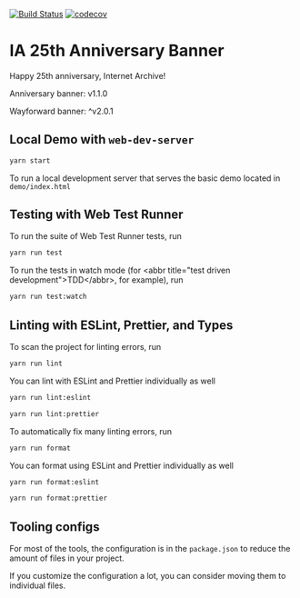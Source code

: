 [![Build Status](https://travis-ci.com/internetarchive/iaux-your-webcomponent.svg?branch=master)](https://travis-ci.com/internetarchive/iaux-your-webcomponent) [![codecov](https://codecov.io/gh/internetarchive/iaux-your-webcomponent/branch/master/graph/badge.svg)](https://codecov.io/gh/internetarchive/iaux-your-webcomponent)

# IA 25th Anniversary Banner
Happy 25th anniversary, Internet Archive!

Anniversary banner: v1.1.0

Wayforward banner: ^v2.0.1
## Local Demo with `web-dev-server`
```bash
yarn start
```
To run a local development server that serves the basic demo located in `demo/index.html`

## Testing with Web Test Runner
To run the suite of Web Test Runner tests, run
```bash
yarn run test
```

To run the tests in watch mode (for &lt;abbr title=&#34;test driven development&#34;&gt;TDD&lt;/abbr&gt;, for example), run

```bash
yarn run test:watch
```

## Linting with ESLint, Prettier, and Types
To scan the project for linting errors, run
```bash
yarn run lint
```

You can lint with ESLint and Prettier individually as well
```bash
yarn run lint:eslint
```
```bash
yarn run lint:prettier
```

To automatically fix many linting errors, run
```bash
yarn run format
```

You can format using ESLint and Prettier individually as well
```bash
yarn run format:eslint
```
```bash
yarn run format:prettier
```

## Tooling configs

For most of the tools, the configuration is in the `package.json` to reduce the amount of files in your project.

If you customize the configuration a lot, you can consider moving them to individual files.
